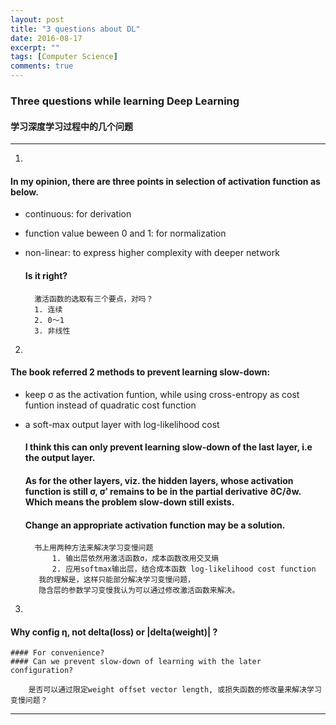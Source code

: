 ```yaml
---
layout: post
title: "3 questions about DL"
date: 2016-08-17
excerpt: ""
tags: [Computer Science]
comments: true
---
```



### Three questions while learning Deep Learning 
#### 学习深度学习过程中的几个问题
----------
1. 
#### In my opinion, there are three points in selection of activation function as below.
* continuous: for derivation
* function value beween 0 and 1: for normalization
* non-linear: to express higher complexity with deeper network

	#### Is it right?
	
		激活函数的选取有三个要点，对吗？
		1. 连续
		2. 0～1
		3. 非线性


2. 
#### The book referred 2 methods to prevent learning slow-down:
* keep σ as the activation funtion, while using cross-entropy as cost funtion instead of quadratic cost function
* a soft-max output layer with log-likelihood cost

	#### I think this can only prevent learning slow-down of the last layer, i.e the output layer.
	#### As for the other layers, viz. the hidden layers, whose activation function is still σ, σ′ remains to be in the partial derivative ∂C/∂w. Which means the problem slow-down still exists.
	#### Change an appropriate activation function may be a solution.
		书上用两种方法来解决学习变慢问题
			1. 输出层依然用激活函数σ，成本函数改用交叉熵
			2. 应用softmax输出层，结合成本函数 log-likelihood cost function
		 我的理解是，这样只能部分解决学习变慢问题，
		 隐含层的参数学习变慢我认为可以通过修改激活函数来解决。


3. 
#### Why config η, not delta(loss) or |delta(weight)| ? 
	#### For convenience? 
	#### Can we prevent slow-down of learning with the later configuration?
		
		是否可以通过限定weight offset vector length, 或损失函数的修改量来解决学习变慢问题？ 

----------

